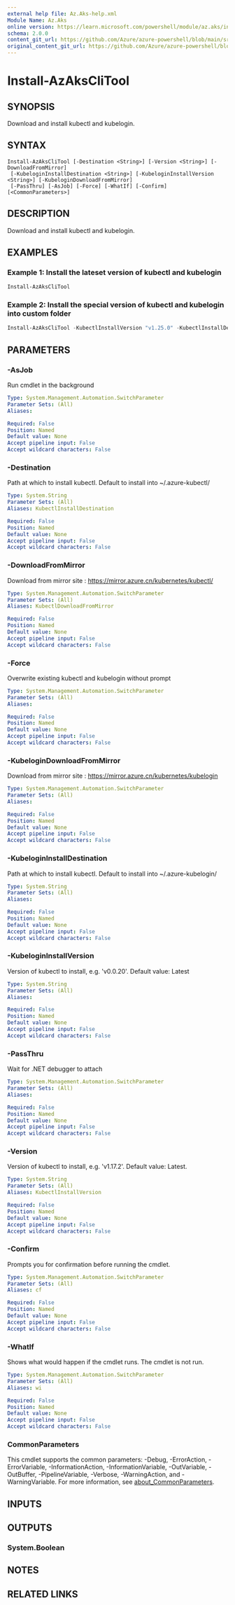 ```yaml
---
external help file: Az.Aks-help.xml
Module Name: Az.Aks
online version: https://learn.microsoft.com/powershell/module/az.aks/install-azaksclitool
schema: 2.0.0
content_git_url: https://github.com/Azure/azure-powershell/blob/main/src/Aks/Aks/help/Install-AzAksCliTool.md
original_content_git_url: https://github.com/Azure/azure-powershell/blob/main/src/Aks/Aks/help/Install-AzAksCliTool.md
---
```


# Install-AzAksCliTool

## SYNOPSIS
Download and install kubectl and kubelogin.

## SYNTAX

```
Install-AzAksCliTool [-Destination <String>] [-Version <String>] [-DownloadFromMirror]
 [-KubeloginInstallDestination <String>] [-KubeloginInstallVersion <String>] [-KubeloginDownloadFromMirror]
 [-PassThru] [-AsJob] [-Force] [-WhatIf] [-Confirm] [<CommonParameters>]
```

## DESCRIPTION
Download and install kubectl and kubelogin.

## EXAMPLES

### Example 1: Install the lateset version of kubectl and kubelogin
```powershell
Install-AzAksCliTool
```

### Example 2: Install the special version of kubectl and kubelogin into custom folder
```powershell
Install-AzAksCliTool -KubectlInstallVersion "v1.25.0" -KubectlInstallDestination "~/bin/" -KubeloginInstallVersion "v0.0.20" -KubeloginInstallDestination "~/bin"
```

## PARAMETERS

### -AsJob
Run cmdlet in the background

```yaml
Type: System.Management.Automation.SwitchParameter
Parameter Sets: (All)
Aliases:

Required: False
Position: Named
Default value: None
Accept pipeline input: False
Accept wildcard characters: False
```

### -Destination
Path at which to install kubectl.
Default to install into ~/.azure-kubectl/

```yaml
Type: System.String
Parameter Sets: (All)
Aliases: KubectlInstallDestination

Required: False
Position: Named
Default value: None
Accept pipeline input: False
Accept wildcard characters: False
```

### -DownloadFromMirror
Download from mirror site : https://mirror.azure.cn/kubernetes/kubectl/

```yaml
Type: System.Management.Automation.SwitchParameter
Parameter Sets: (All)
Aliases: KubectlDownloadFromMirror

Required: False
Position: Named
Default value: None
Accept pipeline input: False
Accept wildcard characters: False
```

### -Force
Overwrite existing kubectl and kubelogin without prompt

```yaml
Type: System.Management.Automation.SwitchParameter
Parameter Sets: (All)
Aliases:

Required: False
Position: Named
Default value: None
Accept pipeline input: False
Accept wildcard characters: False
```

### -KubeloginDownloadFromMirror
Download from mirror site : https://mirror.azure.cn/kubernetes/kubelogin

```yaml
Type: System.Management.Automation.SwitchParameter
Parameter Sets: (All)
Aliases:

Required: False
Position: Named
Default value: None
Accept pipeline input: False
Accept wildcard characters: False
```

### -KubeloginInstallDestination
Path at which to install kubectl.
Default to install into ~/.azure-kubelogin/

```yaml
Type: System.String
Parameter Sets: (All)
Aliases:

Required: False
Position: Named
Default value: None
Accept pipeline input: False
Accept wildcard characters: False
```

### -KubeloginInstallVersion
Version of kubectl to install, e.g.
'v0.0.20'.
Default value: Latest

```yaml
Type: System.String
Parameter Sets: (All)
Aliases:

Required: False
Position: Named
Default value: None
Accept pipeline input: False
Accept wildcard characters: False
```

### -PassThru
Wait for .NET debugger to attach

```yaml
Type: System.Management.Automation.SwitchParameter
Parameter Sets: (All)
Aliases:

Required: False
Position: Named
Default value: None
Accept pipeline input: False
Accept wildcard characters: False
```

### -Version
Version of kubectl to install, e.g.
'v1.17.2'.
Default value: Latest.

```yaml
Type: System.String
Parameter Sets: (All)
Aliases: KubectlInstallVersion

Required: False
Position: Named
Default value: None
Accept pipeline input: False
Accept wildcard characters: False
```

### -Confirm
Prompts you for confirmation before running the cmdlet.

```yaml
Type: System.Management.Automation.SwitchParameter
Parameter Sets: (All)
Aliases: cf

Required: False
Position: Named
Default value: None
Accept pipeline input: False
Accept wildcard characters: False
```

### -WhatIf
Shows what would happen if the cmdlet runs.
The cmdlet is not run.

```yaml
Type: System.Management.Automation.SwitchParameter
Parameter Sets: (All)
Aliases: wi

Required: False
Position: Named
Default value: None
Accept pipeline input: False
Accept wildcard characters: False
```

### CommonParameters
This cmdlet supports the common parameters: -Debug, -ErrorAction, -ErrorVariable, -InformationAction, -InformationVariable, -OutVariable, -OutBuffer, -PipelineVariable, -Verbose, -WarningAction, and -WarningVariable. For more information, see [about_CommonParameters](http://go.microsoft.com/fwlink/?LinkID=113216).

## INPUTS

## OUTPUTS

### System.Boolean

## NOTES

## RELATED LINKS
